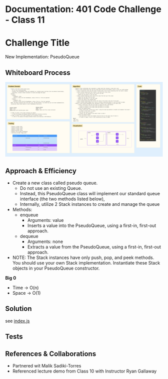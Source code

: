 # Documentation: 401 Code Challenge - Class 11

# Challenge Title
New Implementation: PseudoQueue

## Whiteboard Process
![whiteboard](/401-challenges/assets/whiteboard-11.png)

## Approach & Efficiency
- Create a new class called pseudo queue.
  - Do not use an existing Queue.
  - Instead, this PseudoQueue class will implement our standard queue interface (the two methods listed below),
  - Internally, utilize 2 Stack instances to create and manage the queue
- Methods:
  - enqueue
    - Arguments: value
    - Inserts a value into the PseudoQueue, using a first-in, first-out approach.
  - dequeue
    - Arguments: none
    - Extracts a value from the PseudoQueue, using a first-in, first-out approach.
- NOTE: The Stack instances have only push, pop, and peek methods. You should use your own Stack implementation. Instantiate these Stack objects in your PseudoQueue constructor.

**Big 0**
- Time -> O(n)
- Space -> O(1)

## Solution

see [index.js](401-challenges/class-10/index.js)

## Tests

## References & Collaborations

- Partnered wit Malik Sadiki-Torres
- Referenced lecture demo from Class 10 with Instructor Ryan Gallaway
